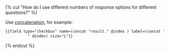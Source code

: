 {% cut "How do I use different numbers of response options for different questions?" %}

Use [concatenation](../../../../guide/concepts/t-components/helpers.md#concat), for example:

```html
{{field type="checkbox" name=(concat "result." @index ) label=(concat "checkbox –
          " @index) size="L"}}
```

{% endcut %}